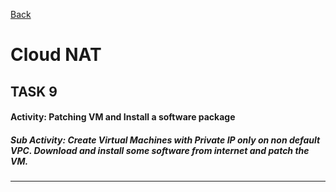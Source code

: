[Back](../)
# Cloud NAT

## TASK 9

#### Activity: Patching VM and Install  a software package

##### Sub Activity: Create Virtual Machines with Private IP only on non default VPC. Download and install some software from internet and patch the VM.
---

